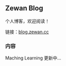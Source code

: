 ## Zewan Blog

个人博客，欢迎阅读！

链接：[blog.zewan.cc](https://blog.zewan.cc/)

### 内容

Maching Learning 更新中...
